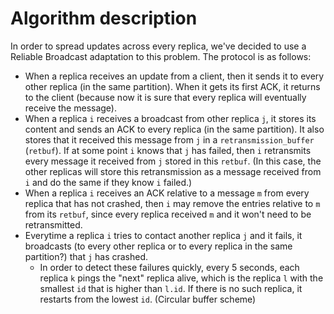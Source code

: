 # Algorithm description

In order to spread updates across every replica, we've decided to use a Reliable Broadcast adaptation to this problem. The protocol is as follows:

 * When a replica receives an update from a client, then it sends it to every other replica (in the same partition). When it gets its first ACK, it returns to the client (because now it is sure that every replica will eventually receive the message).
 * When a replica `i` receives a broadcast from other replica `j`, it stores its content and sends an ACK to every replica (in the same partition). It also stores that it received this message from `j` in a `retransmission_buffer` (`retbuf`). If at some point `i` knows that `j` has failed, then `i` retransmits every message it received from `j` stored in this `retbuf`. (In this case, the other replicas will store this retransmission as a message received from `i` and do the same if they know `i` failed.)
 * When a replica `i` receives an ACK relative to a message `m` from every replica that has not crashed, then `i` may remove the entries relative to `m` from its `retbuf`, since every replica received `m` and it won't need to be retransmitted.
 * Everytime a replica `i` tries to contact another replica `j` and it fails, it broadcasts (to every other replica or to every replica in the same partition?) that `j` has crashed.
    * In order to detect these failures quickly, every 5 seconds, each replica `k` pings the "next" replica alive, which is the replica `l` with the smallest `id` that is higher than `l.id`. If there is no such replica, it restarts from the lowest `id`. (Circular buffer scheme)
